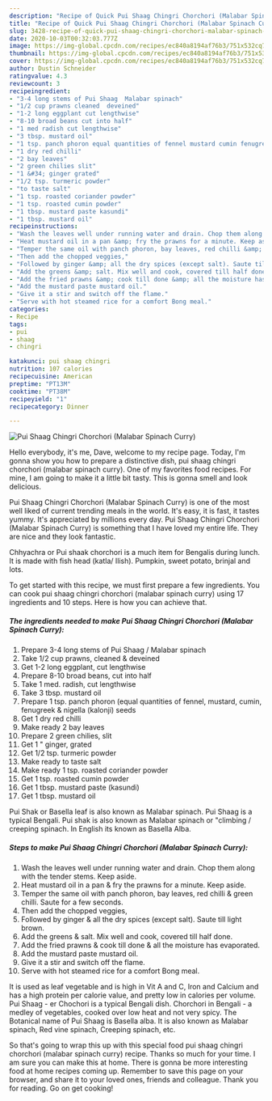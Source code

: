 ```yaml
---
description: "Recipe of Quick Pui Shaag Chingri Chorchori (Malabar Spinach Curry)"
title: "Recipe of Quick Pui Shaag Chingri Chorchori (Malabar Spinach Curry)"
slug: 3428-recipe-of-quick-pui-shaag-chingri-chorchori-malabar-spinach-curry
date: 2020-10-03T00:32:03.777Z
image: https://img-global.cpcdn.com/recipes/ec840a8194af76b3/751x532cq70/pui-shaag-chingri-chorchori-malabar-spinach-curry-recipe-main-photo.jpg
thumbnail: https://img-global.cpcdn.com/recipes/ec840a8194af76b3/751x532cq70/pui-shaag-chingri-chorchori-malabar-spinach-curry-recipe-main-photo.jpg
cover: https://img-global.cpcdn.com/recipes/ec840a8194af76b3/751x532cq70/pui-shaag-chingri-chorchori-malabar-spinach-curry-recipe-main-photo.jpg
author: Dustin Schneider
ratingvalue: 4.3
reviewcount: 3
recipeingredient:
- "3-4 long stems of Pui Shaag  Malabar spinach"
- "1/2 cup prawns cleaned  deveined"
- "1-2 long eggplant cut lengthwise"
- "8-10 broad beans cut into half"
- "1 med radish cut lengthwise"
- "3 tbsp. mustard oil"
- "1 tsp. panch phoron equal quantities of fennel mustard cumin fenugreek  nigella kalonji seeds"
- "1 dry red chilli"
- "2 bay leaves"
- "2 green chilies slit"
- "1 &#34; ginger grated"
- "1/2 tsp. turmeric powder"
- "to taste salt"
- "1 tsp. roasted coriander powder"
- "1 tsp. roasted cumin powder"
- "1 tbsp. mustard paste kasundi"
- "1 tbsp. mustard oil"
recipeinstructions:
- "Wash the leaves well under running water and drain. Chop them along with the tender stems. Keep aside."
- "Heat mustard oil in a pan &amp; fry the prawns for a minute. Keep aside."
- "Temper the same oil with panch phoron, bay leaves, red chilli &amp; green chilli. Saute for a few seconds."
- "Then add the chopped veggies,"
- "Followed by ginger &amp; all the dry spices (except salt). Saute till light brown."
- "Add the greens &amp; salt. Mix well and cook, covered till half done."
- "Add the fried prawns &amp; cook till done &amp; all the moisture has evaporated."
- "Add the mustard paste mustard oil."
- "Give it a stir and switch off the flame."
- "Serve with hot steamed rice for a comfort Bong meal."
categories:
- Recipe
tags:
- pui
- shaag
- chingri

katakunci: pui shaag chingri 
nutrition: 107 calories
recipecuisine: American
preptime: "PT13M"
cooktime: "PT38M"
recipeyield: "1"
recipecategory: Dinner

---
```



![Pui Shaag Chingri Chorchori (Malabar Spinach Curry)](https://img-global.cpcdn.com/recipes/ec840a8194af76b3/751x532cq70/pui-shaag-chingri-chorchori-malabar-spinach-curry-recipe-main-photo.jpg)

Hello everybody, it's me, Dave, welcome to my recipe page. Today, I'm gonna show you how to prepare a distinctive dish, pui shaag chingri chorchori (malabar spinach curry). One of my favorites food recipes. For mine, I am going to make it a little bit tasty. This is gonna smell and look delicious.

Pui Shaag Chingri Chorchori (Malabar Spinach Curry) is one of the most well liked of current trending meals in the world. It's easy, it is fast, it tastes yummy. It's appreciated by millions every day. Pui Shaag Chingri Chorchori (Malabar Spinach Curry) is something that I have loved my entire life. They are nice and they look fantastic.

Chhyachra or Pui shaak chorchori is a much item for Bengalis during lunch. It is made with fish head (katla/ Ilish). Pumpkin, sweet potato, brinjal and lots.


To get started with this recipe, we must first prepare a few ingredients. You can cook pui shaag chingri chorchori (malabar spinach curry) using 17 ingredients and 10 steps. Here is how you can achieve that.

<!--inarticleads1-->

##### The ingredients needed to make Pui Shaag Chingri Chorchori (Malabar Spinach Curry):

1. Prepare 3-4 long stems of Pui Shaag / Malabar spinach
1. Take 1/2 cup prawns, cleaned &amp; deveined
1. Get 1-2 long eggplant, cut lengthwise
1. Prepare 8-10 broad beans, cut into half
1. Take 1 med. radish, cut lengthwise
1. Take 3 tbsp. mustard oil
1. Prepare 1 tsp. panch phoron (equal quantities of fennel, mustard, cumin, fenugreek &amp; nigella (kalonji) seeds
1. Get 1 dry red chilli
1. Make ready 2 bay leaves
1. Prepare 2 green chilies, slit
1. Get 1 &#34; ginger, grated
1. Get 1/2 tsp. turmeric powder
1. Make ready to taste salt
1. Make ready 1 tsp. roasted coriander powder
1. Get 1 tsp. roasted cumin powder
1. Get 1 tbsp. mustard paste (kasundi)
1. Get 1 tbsp. mustard oil


Pui Shak or Basella leaf is also known as Malabar spinach. Pui Shaag is a typical Bengali. Pui shak is also known as Malabar spinach or &#34;climbing / creeping spinach. In English its known as Basella Alba. 

<!--inarticleads2-->

##### Steps to make Pui Shaag Chingri Chorchori (Malabar Spinach Curry):

1. Wash the leaves well under running water and drain. Chop them along with the tender stems. Keep aside.
1. Heat mustard oil in a pan &amp; fry the prawns for a minute. Keep aside.
1. Temper the same oil with panch phoron, bay leaves, red chilli &amp; green chilli. Saute for a few seconds.
1. Then add the chopped veggies,
1. Followed by ginger &amp; all the dry spices (except salt). Saute till light brown.
1. Add the greens &amp; salt. Mix well and cook, covered till half done.
1. Add the fried prawns &amp; cook till done &amp; all the moisture has evaporated.
1. Add the mustard paste mustard oil.
1. Give it a stir and switch off the flame.
1. Serve with hot steamed rice for a comfort Bong meal.


It is used as leaf vegetable and is high in Vit A and C, Iron and Calcium and has a high protein per calorie value, and pretty low in calories per volume. Pui Shaag - er Chochori is a typical Bengali dish. Chorchori in Bengali - a medley of vegetables, cooked over low heat and not very spicy. The Botanical name of Pui Shaag is Basella alba. It is also known as Malabar spinach, Red vine spinach, Creeping spinach, etc. 

So that's going to wrap this up with this special food pui shaag chingri chorchori (malabar spinach curry) recipe. Thanks so much for your time. I am sure you can make this at home. There is gonna be more interesting food at home recipes coming up. Remember to save this page on your browser, and share it to your loved ones, friends and colleague. Thank you for reading. Go on get cooking!
